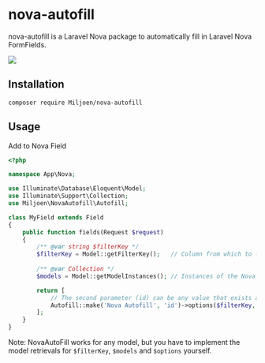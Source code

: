 # nova-autofill
nova-autofill is a Laravel Nova package to automatically fill in Laravel Nova FormFields.

![](https://im4.ezgif.com/tmp/ezgif-4-d2a8e0073df9.gif)

## Installation

```
composer require Miljoen/nova-autofill
```

## Usage

Add to Nova Field

```php
<?php

namespace App\Nova;

use Illuminate\Database\Eloquent\Model;
use Illuminate\Support\Collection;
use Miljoen\NovaAutofill\Autofill;

class MyField extends Field
{
    public function fields(Request $request)
    {
        /** @var string $filterKey */
        $filterKey = Model::getFilterKey();   // Column from which to filter the selected model, e.g. "email"
        
        /** @var Collection */
        $models = Model::getModelInstances(); // Instances of the Nova parent model (These can be mocked)

        return [
            // The second parameter (id) can be any value that exists as a column on the model.
            Autofill::make('Nova Autofill', 'id')->options($filterKey, $models),
        ];
    }
}
```

Note: NovaAutoFill works for any model, but you have to implement the model retrievals for `$filterKey`, `$models` and `$options` yourself.
